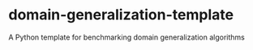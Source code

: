 # domain-generalization-template
A Python template for benchmarking domain generalization algorithms
